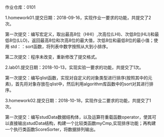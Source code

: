 作业仓库：0101

1.homework01.提交日期：2018-09-16，实现作业一要求的功能，共提交了2次。

第一次提交：编写宏定义，取出最高8位（HHI）,次高位(LHI)、次低8位(HLI)和最低8位(LLO)，返回最高8位和次高8位的最大值，次低8位和最低8位的最小值；使用 std：：sort函数，将列表中数字按照从大到小排序。

第二次提交：程序未改变，重新修改了提交格式。

2.lab01.提交日期：2018-10-13，实现实验一要求的功能，共提交了1次。

第一次提交：编写qlist函数，实现对自定义的对象类型进行排序(按照其中的元素)，首先将对象存放在qlist中，然后利用algorithm库函数中的sort对其进行排序。

3.homework02.提交日期：2018-10-18，实现作业二要求的功能，共提交了1次。

第一次提交：编写studData数据结构体，以及运算符重载函数operator，使其可以直接输出studData结构，构建一个比较类函数myCmp,实现排序功能；再构建一个执行类函数ScoreSorter，将数据排列输出。
